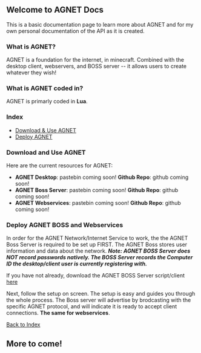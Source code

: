 ## Welcome to AGNET Docs

This is a basic documentation page to learn more about AGNET and for my own personal documentation of the API as it is created.

### What is AGNET?

AGNET is a foundation for the internet, in minecraft. Combined with the desktop client, webservers, and BOSS server -- it allows users to create whatever they wish!

### What is AGNET coded in?

AGNET is primarly coded in **Lua**.

### Index
- [Download & Use AGNET](#download-and-use-agnet)
- [Deploy AGNET](#deploy-agnet-boss-and-webservices)

### Download and Use AGNET
Here are the current resources for AGNET:
- **AGNET Desktop**: pastebin coming soon! **Github Repo**: github coming soon!
- **AGNET Boss Server**: pastebin coming soon! **Github Repo**: github coming soon!
- **AGNET Webservices**: pastebin coming soon! **Github Repo**: github coming soon!

### Deploy AGNET BOSS and Webservices
In order for the AGNET Network/Internet Service to work, the the AGNET Boss Server is required to be set up FIRST. The AGNET Boss stores user information and data about the network. ***Note: AGNET BOSS Server does NOT record passwords natively. The BOSS Server records the Computer ID the desktop/client user is currently registering with.***

If you have not already, download the AGNET BOSS Server script/client [here](#download-and-use-agnet)

Next, follow the setup on screen. The setup is easy and guides you through the whole process. The Boss server will advertise by brodcasting with the specific AGNET protocol, and will indicate it is ready to accept client connections. **The same for webservices**.

[Back to Index](#index)

## More to come!
